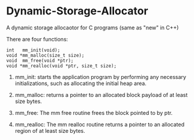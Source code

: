 # Dynamic-Storage-Allocator

A dynamic storage allocaotor for C programs (same as "new" in C++)

There are four functions:

    int   mm_init(void);
    void *mm_malloc(size_t size);
    void  mm_free(void *ptr);
    void *mm_realloc(void *ptr, size_t size);

1. mm_init: starts the application program by performing any necessary initializations, such as allocating the initial heap area.

2. mm_malloc: returns a pointer to an allocated block payload of at least size bytes.

3. mm_free: The mm free routine frees the block pointed to by ptr. 

4. mm_realloc: The mm realloc routine returns a pointer to an allocated region of at least size bytes.
